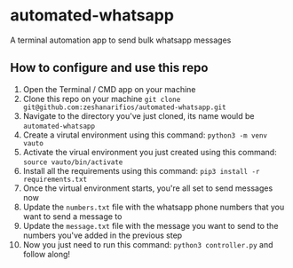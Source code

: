 # automated-whatsapp

A terminal automation app to send bulk whatsapp messages

## How to configure and use this repo

1. Open the Terminal / CMD app on your machine
2. Clone this repo on your machine `git clone git@github.com:zeshanarifios/automated-whatsapp.git`
3. Navigate to the directory you've just cloned, its name would be `automated-whatsapp`
4. Create a virutal environment using this command: `python3 -m venv vauto`
5. Activate the virual environment you just created using this command: `source vauto/bin/activate`
6. Install all the requirements using this command: `pip3 install -r requirements.txt`
7. Once the virtual environment starts, you're all set to send messages now
8. Update the `numbers.txt` file with the whatsapp phone numbers that you want to send a message to
9. Update the `message.txt` file with the message you want to send to the numbers you've added in the previous step
10. Now you just need to run this command: `python3 controller.py` and follow along!
